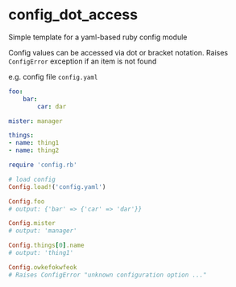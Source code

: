# config_dot_access
Simple template for a yaml-based ruby config module

Config values can be accessed via dot or bracket notation. Raises `ConfigError` exception if an item is not found

e.g. config file `config.yaml`
```yaml
foo:
    bar:
        car: dar

mister: manager

things:
- name: thing1
- name: thing2
```

```ruby
require 'config.rb'

# load config
Config.load!('config.yaml')

Config.foo
# output: {'bar' => {'car' => 'dar'}}

Config.mister
# output: 'manager'

Config.things[0].name
# output: 'thing1'

Config.owkefokwfeok
# Raises ConfigError "unknown configuration option ..."
```
